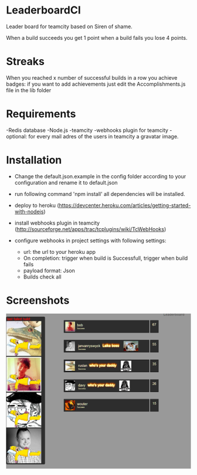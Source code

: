 LeaderboardCI
=============

Leader board for teamcity based on Siren of shame.

When a build succeeds you get 1 point when a build fails you lose 4 points.

Streaks
=======

When you reached x number of successful builds in a row you achieve badges:
if you want to add achievements just edit the Accomplishments.js file in the lib folder

Requirements
============
-Redis database
-Node.js
-teamcity
-webhooks plugin for teamcity
-optional: for every mail adres of the users in teamcity a gravatar image.

Installation
============
- Change the default.json.example in the config folder according to your configuration and rename it to default.json

- run following command 'npm install' all dependencies will be installed.

- deploy to heroku (https://devcenter.heroku.com/articles/getting-started-with-nodejs)

- install webhooks plugin in teamcity (http://sourceforge.net/apps/trac/tcplugins/wiki/TcWebHooks)

- configure webhooks in project settings with following settings:
	- url: the url to your heroku app
	- On completion: trigger when build is Successfull, trigger when build fails
	- payload format: Json
	- Builds check all

Screenshots
===========
![Alt text](/screenshots/screen.png?raw=true)



